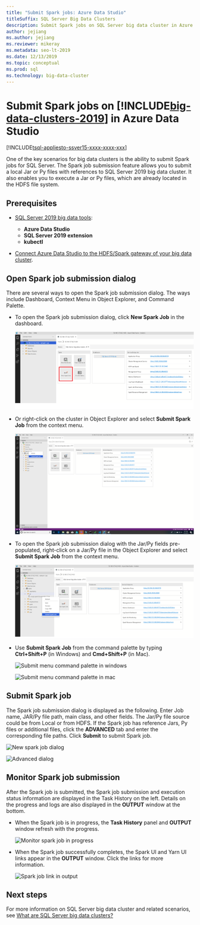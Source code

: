 ```yaml
---
title: "Submit Spark jobs: Azure Data Studio"
titleSuffix: SQL Server Big Data Clusters
description: Submit Spark jobs on SQL Server big data cluster in Azure Data Studio.
author: jejiang
ms.author: jejiang
ms.reviewer: mikeray
ms.metadata: seo-lt-2019
ms.date: 12/13/2019
ms.topic: conceptual
ms.prod: sql
ms.technology: big-data-cluster
---
```


# Submit Spark jobs on [!INCLUDE[big-data-clusters-2019](../includes/ssbigdataclusters-ss-nover.md)] in Azure Data Studio

[!INCLUDE[tsql-appliesto-ssver15-xxxx-xxxx-xxx](../includes/tsql-appliesto-ssver15-xxxx-xxxx-xxx.md)]

One of the key scenarios for big data clusters is the ability to submit Spark jobs for SQL Server. The Spark job submission feature allows you to submit a local Jar or Py files with references to SQL Server 2019 big data cluster. It also enables you to execute a Jar or Py files, which are already located in the HDFS file system. 

## Prerequisites

- [SQL Server 2019 big data tools](deploy-big-data-tools.md):
   - **Azure Data Studio**
   - **SQL Server 2019 extension**
   - **kubectl**

- [Connect Azure Data Studio to the HDFS/Spark gateway of your big data cluster](connect-to-big-data-cluster.md).

## Open Spark job submission dialog

There are several ways to open the Spark job submission dialog. The ways include Dashboard, Context Menu in Object Explorer, and Command Palette.

- To open the Spark job submission dialog, click **New Spark Job** in the dashboard.

    ![Submit menu by clicking dashboard](./media/submit-spark-job/new-spark-job.png)

- Or right-click on the cluster in Object Explorer and select **Submit Spark Job** from the context menu.

    ![Submit menu by right-click file](./media/submit-spark-job/submit-spark-job-1.png)


- To open the Spark job submission dialog with the Jar/Py fields pre-populated, right-click on a Jar/Py file in the Object Explorer and select **Submit Spark Job** from the context menu.  

    ![Submit menu by right-click cluster](./media/submit-spark-job/submit-spark-job.png)

- Use **Submit Spark Job** from the command palette by typing **Ctrl+Shift+P** (in Windows) and **Cmd+Shift+P** (in Mac).

    ![Submit menu command palette in windows](./media/submit-spark-job/submit-spark-job-3.png)

    ![Submit menu command palette in mac](./media/submit-spark-job/submit-spark-job-4.png)
  
 
## Submit Spark job 

The Spark job submission dialog is displayed as the following. Enter Job name, JAR/Py file path, main class, and other fields. The Jar/Py file source could be from Local or from HDFS. If the Spark job has reference Jars, Py files or additional files, click the **ADVANCED** tab and enter the corresponding file paths. Click **Submit** to submit Spark job.

![New spark job dialog](./media/submit-spark-job/submit-spark-job-section.png)

![Advanced dialog](./media/submit-spark-job/submit-spark-job-section-1.png)

## Monitor Spark job submission

After the Spark job is submitted, the Spark job submission and execution status information are displayed in the Task History on the left. Details on the progress and logs are also displayed in the **OUTPUT** window at the bottom.

- When the Spark job is in progress, the **Task History** panel and **OUTPUT** window refresh with the progress.

    ![Monitor spark job in progress](./media/submit-spark-job/monitor-spark-job-submission.png)

- When the Spark job successfully completes, the Spark UI and Yarn UI links appear in the **OUTPUT** window. Click the links for more information.

    ![Spark job link in output](./media/submit-spark-job/monitor-spark-job-submission-2.png)

## Next steps

For more information on SQL Server big data cluster and related scenarios, see [What are SQL Server big data clusters?](big-data-cluster-overview.md)
